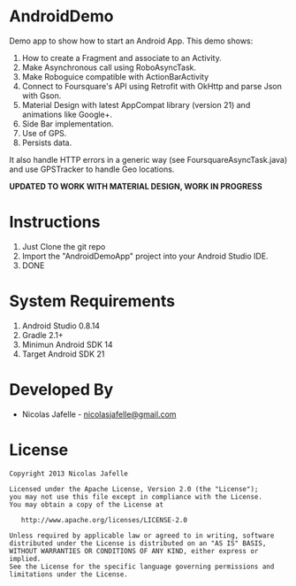 AndroidDemo
===========

Demo app to show how to start an Android App. This demo shows:
1. How to create a Fragment and associate to an Activity.
2. Make Asynchronous call using RoboAsyncTask.
3. Make Roboguice compatible with ActionBarActivity
4. Connect to Foursquare's API using Retrofit with OkHttp and parse Json with Gson.
5. Material Design with latest AppCompat library (version 21) and animations like Google+.
6. Side Bar implementation.
7. Use of GPS.
8. Persists data.

It also handle HTTP errors in a generic way (see FoursquareAsyncTask.java) and use GPSTracker to handle Geo locations.

**UPDATED TO WORK WITH MATERIAL DESIGN, WORK IN PROGRESS**

Instructions
============

1. Just Clone the git repo
2. Import the "AndroidDemoApp" project into your Android Studio IDE.
4. DONE


System Requirements 
============

1. Android Studio 0.8.14
2. Gradle 2.1+
3. Minimun Android SDK 14
4. Target Android SDK 21


Developed By
================

* Nicolas Jafelle - <nicolasjafelle@gmail.com>


License
================

    Copyright 2013 Nicolas Jafelle

    Licensed under the Apache License, Version 2.0 (the "License");
    you may not use this file except in compliance with the License.
    You may obtain a copy of the License at

       http://www.apache.org/licenses/LICENSE-2.0

    Unless required by applicable law or agreed to in writing, software
    distributed under the License is distributed on an "AS IS" BASIS,
    WITHOUT WARRANTIES OR CONDITIONS OF ANY KIND, either express or implied.
    See the License for the specific language governing permissions and
    limitations under the License.
